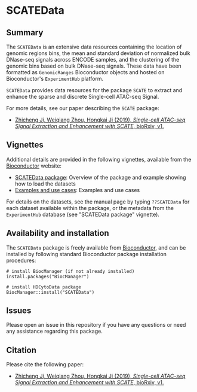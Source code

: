 # SCATEData

## Summary

The `SCATEData` is an extensive data resources containing the location of genomic regions bins, the mean and standard deviation of normalized bulk DNase-seq signals across ENCODE samples, and the clustering of the genomic bins based on bulk DNase-seq signals. These data have been formatted as `GenomicRanges` Bioconductor objects and hosted on Bioconductor's `ExperimentHub` platform. 

`SCATEData` provides data resources for the package `SCATE` to  extract and enhance the sparse and discrete Single-cell ATAC-seq Signal. 

For more details, see our paper describing the `SCATE` package:

- [Zhicheng Ji, Weiqiang Zhou, Hongkai Ji (2019), *Single-cell ATAC-seq Signal Extraction and Enhancement with SCATE*, bioRxiv, v1.](https://www.biorxiv.org/content/10.1101/795609v1)



## Vignettes

Additional details are provided in the following vignettes, available from the [Bioconductor](http://bioconductor.org/packages/SCATEData) website:

- [SCATEData package](https://github.com/Winnie09/SCATEData): Overview of the package and example showing how to load the datasets
- [Examples and use cases](https://github.com/Winnie09/SCATEData): Examples and use cases

For details on the datasets, see the manual page by typing `??SCATEData` for each dataset available within the package, or the metadata from the `ExperimentHub` database (see "SCATEData package" vignette).


## Availability and installation

The `SCATEData` package is freely available from [Bioconductor](http://bioconductor.org/packages/SCATEData), and can be installed by following standard Bioconductor package installation procedures:

```{r}
# install BiocManager (if not already installed)
install.packages("BiocManager")

# install HDCytoData package
BiocManager::install("SCATEData")
```

## Issues 
Please open an issue in this repository if you have any questions or need any assistance regarding this package. 

## Citation

Please cite the following paper:

- [Zhicheng Ji, Weiqiang Zhou, Hongkai Ji (2019), *Single-cell ATAC-seq Signal Extraction and Enhancement with SCATE*, bioRxiv, v1.](https://www.biorxiv.org/content/10.1101/795609v1)


